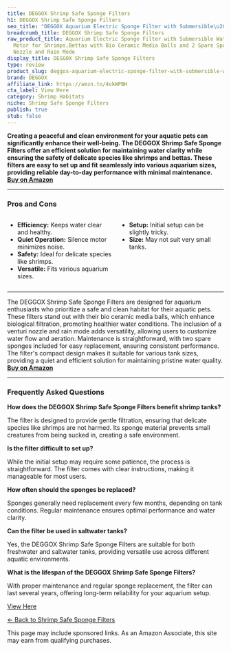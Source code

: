 ```yaml
---
title: DEGGOX Shrimp Safe Sponge Filters
h1: DEGGOX Shrimp Safe Sponge Filters
seo_title: "DEGGOX Aquarium Electric Sponge Filter with Submersible\u2026"
breadcrumb_title: DEGGOX Shrimp Safe Sponge Filters
raw_product_title: Aquarium Electric Sponge Filter with Submersible Water Pump Silence
  Motor for Shrimps,Bettas with Bio Ceramic Media Balls and 2 Spare Sponge,Venturi
  Nozzle and Rain Mode
display_title: DEGGOX Shrimp Safe Sponge Filters
type: review
product_slug: deggox-aquarium-electric-sponge-filter-with-submersible-water-pump-sile-494cb770
brand: DEGGOX
affiliate_link: https://amzn.to/4okWPBH
cta_label: View Here
category: Shrimp Habitats
niche: Shrimp Safe Sponge Filters
publish: true
stub: false
---
```


<div id="intro" class="full-width">
  <p><strong>Creating a peaceful and clean environment for your aquatic pets can significantly enhance their well-being. The DEGGOX Shrimp Safe Sponge Filters offer an efficient solution for maintaining water clarity while ensuring the safety of delicate species like shrimps and bettas. These filters are easy to set up and fit seamlessly into various aquarium sizes, providing reliable day-to-day performance with minimal maintenance.</strong> <a href="https://amzn.to/4okWPBH" rel="nofollow sponsored noopener" target="_blank"><strong>Buy on Amazon</strong></a></p>
</div>

<hr />
<h3 id="pros-cons">Pros and Cons</h3>
<div class="pc-grid" style="display:grid;grid-template-columns:1fr 1fr;gap:16px;">
  <ul>
    <li><strong>Efficiency:</strong> Keeps water clear and healthy.</li>
    <li><strong>Quiet Operation:</strong> Silence motor minimizes noise.</li>
    <li><strong>Safety:</strong> Ideal for delicate species like shrimps.</li>
    <li><strong>Versatile:</strong> Fits various aquarium sizes.</li>
  </ul>
  <ul>
    <li><strong>Setup:</strong> Initial setup can be slightly tricky.</li>
    <li><strong>Size:</strong> May not suit very small tanks.</li>
  </ul>
</div>
<hr />

<div class="full-width">
  <p>The DEGGOX Shrimp Safe Sponge Filters are designed for aquarium enthusiasts who prioritize a safe and clean habitat for their aquatic pets. These filters stand out with their bio ceramic media balls, which enhance biological filtration, promoting healthier water conditions. The inclusion of a venturi nozzle and rain mode adds versatility, allowing users to customize water flow and aeration. Maintenance is straightforward, with two spare sponges included for easy replacement, ensuring consistent performance. The filter's compact design makes it suitable for various tank sizes, providing a quiet and efficient solution for maintaining pristine water quality. <a href="https://amzn.to/4okWPBH" rel="nofollow sponsored noopener" target="_blank"><strong>Buy on Amazon</strong></a></p>
</div>

<hr />
<h3 id="faqs">Frequently Asked Questions</h3>

<p><strong>How does the DEGGOX Shrimp Safe Sponge Filters benefit shrimp tanks?</strong></p>
<p>The filter is designed to provide gentle filtration, ensuring that delicate species like shrimps are not harmed. Its sponge material prevents small creatures from being sucked in, creating a safe environment.</p>

<p><strong>Is the filter difficult to set up?</strong></p>
<p>While the initial setup may require some patience, the process is straightforward. The filter comes with clear instructions, making it manageable for most users.</p>

<p><strong>How often should the sponges be replaced?</strong></p>
<p>Sponges generally need replacement every few months, depending on tank conditions. Regular maintenance ensures optimal performance and water clarity.</p>

<p><strong>Can the filter be used in saltwater tanks?</strong></p>
<p>Yes, the DEGGOX Shrimp Safe Sponge Filters are suitable for both freshwater and saltwater tanks, providing versatile use across different aquatic environments.</p>

<p><strong>What is the lifespan of the DEGGOX Shrimp Safe Sponge Filters?</strong></p>
<p>With proper maintenance and regular sponge replacement, the filter can last several years, offering long-term reliability for your aquarium setup.</p>
<p><a class="btn" href="https://amzn.to/4okWPBH" target="_blank" rel="nofollow sponsored noopener">View Here</a></p>
<p><a href="/roundups/shrimp-habitats/shrimp-safe-sponge-filters/">← Back to Shrimp Safe Sponge Filters</a></p>
<aside class="disclosure">This page may include sponsored links. As an Amazon Associate, this site may earn from qualifying purchases.</aside>
